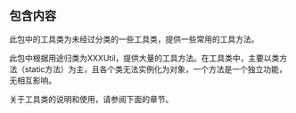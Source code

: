 ## 包含内容

此包中的工具类为未经过分类的一些工具类，提供一些常用的工具方法。

此包中根据用途归类为XXXUtil，提供大量的工具方法。在工具类中，主要以类方法（static方法）为主，且各个类无法实例化为对象，一个方法是一个独立功能，无相互影响。

关于工具类的说明和使用，请参阅下面的章节。